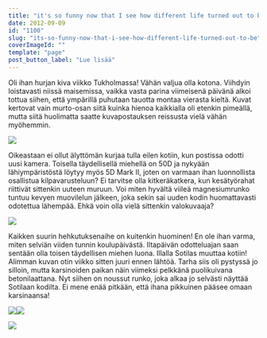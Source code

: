 ```yaml
---
title: "it's so funny now that I see how different life turned out to be."
date: 2012-09-09
id: "1100"
slug: "its-so-funny-now-that-i-see-how-different-life-turned-out-to-be"
coverImageId: ""
template: "page"
post_button_label: "Lue lisää"
---
```


Oli ihan hurjan kiva viikko Tukholmassa! Vähän valjua olla kotona. Viihdyin loistavasti niissä maisemissa, vaikka vasta parina viimeisenä päivänä alkoi tottua siihen, että ympärillä puhutaan tauotta montaa vierasta kieltä. Kuvat kertovat vain murto-osan siitä kuinka hienoa kaikkialla oli etenkin pimeällä, mutta siitä huolimatta saatte kuvapostauksen reissusta vielä vähän myöhemmin.

[![](/images/vvoooi.jpg)](http://4.bp.blogspot.com/-1qDWV6oUitw/UEzWV9S-h_I/AAAAAAAABHE/FQ_HiK533VE/s1600/vvoooi.jpg)

Oikeastaan ei ollut älyttömän kurjaa tulla eilen kotiin, kun postissa odotti uusi kamera. Toisella täydellisellä miehellä on 50D ja nykyään lähiympäristöstä löytyy myös 5D Mark II, joten on varmaan ihan luonnollista osallistua kilpavarusteluun? Ei tarvitse olla kitkeräkatkera, kun kesätyörahat riittivät sittenkin uuteen muruun. Voi miten hyvältä viileä magnesiumrunko tuntuu kevyen muovilelun jälkeen, joka sekin sai uuden kodin huomattavasti odotettua lähempää. Ehkä voin olla vielä sittenkin valokuvaaja?

[![](/images/kameraheru.jpg)](http://1.bp.blogspot.com/-sZJ2EEaBwDA/UEymnYMMcGI/AAAAAAAABFo/zTrVrM7jil8/s1600/kameraheru.jpg)

Kaikken suurin hehkutuksenaihe on kuitenkin huominen! En ole ihan varma, miten selviän viiden tunnin koulupäivästä. Iltapäivän odotteluajan saan sentään olla toisen täydellisen miehen luona. Illalla Sotilas muuttaa kotiin! Alimman kuvan otin viikko sitten juuri ennen lähtöä. Tarha siis oli pystyssä jo silloin, mutta karsinoiden paikan näin viimeksi pelkkänä puolikuivana betonilaattana. Nyt siihen on noussut runko, joka alkaa jo selvästi näyttää Sotilaan kodilta. Ei mene enää pitkään, että ihana pikkuinen pääsee omaan karsinaansa!

[![](/images/1.jpg)](http://3.bp.blogspot.com/-QGZadYafLEI/UEypE99vUlI/AAAAAAAABGI/jPv9G8OtVVU/s1600/1.jpg)[![](/images/2.jpg)](http://4.bp.blogspot.com/-W9lrwrdrhBo/UEypI88Nl6I/AAAAAAAABGQ/KzrSALA995w/s1600/2.jpg)

[![](/images/AITAUS.jpg)](http://3.bp.blogspot.com/-NM5wpSgnMto/UEym0cJsKmI/AAAAAAAABFw/GKH3EgsF73s/s1600/AITAUS.jpg)
